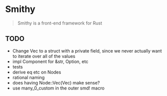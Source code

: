 # Smithy

> Smithy is a front-end framework for Rust

## TODO

* Change Vec<SmithyComponent> to a struct with a private field,
  since we never actually want to iterate over all of the values
* impl Component for &str, Option, etc
* tests
* derive eq etc on Nodes
* rational naming
* does having Node::Vec(Vec<Node>) make sense?
* use many_0_custom in the outer smd! macro
